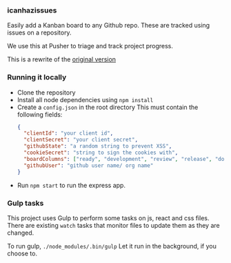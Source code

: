 ### icanhazissues

Easily add a Kanban board to any Github repo.
These are tracked using issues on a repository.

We use this at Pusher to triage and track project progress.

This is a rewrite of the [original version](https://github.com/pusher/icanhazissues)

### Running it locally

- Clone the repository
- Install all node dependencies using `npm install`
- Create a `config.json` in the root directory
    This must contain the following fields:
    ```json
    {
      "clientId": "your client id",
      "clientSecret": "your client secret",
      "githubState": "a random string to prevent XSS",
      "cookieSecret": "string to sign the cookies with",
      "boardColumns": ["ready", "development", "review", "release", "done"],
      "githubUser": "github user name/ org name"
    }

    ```
- Run `npm start` to run the express app.

### Gulp tasks

This project uses Gulp to perform some tasks on js, react and css files.
There are existing `watch` tasks that monitor files to update them as they are changed.

To run gulp, `./node_modules/.bin/gulp`
Let it run in the background, if you choose to.
